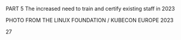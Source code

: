 PART 5
The increased 
need to train and 
certify existing 
staff in 2023


PHOTO FROM THE LINUX FOUNDATION / KUBECON EUROPE 2023


27



